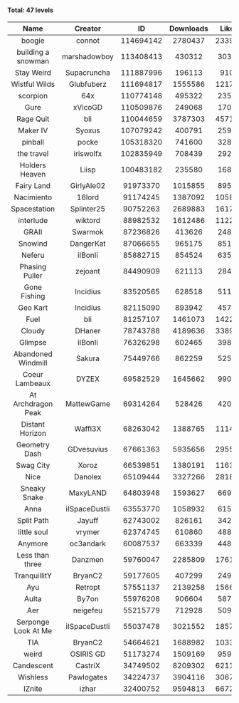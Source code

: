 #### Total: 47 levels

| Name | Creator | ID | Downloads | Likes |
|:---:|:---:|:---:|:---:|:---:|
| boogie | connot | 114694142 | 2780437 | 233995
| building a snowman | marshadowboy | 113408413 | 430312 | 30331
| Stay Weird  | Supacruncha | 111887996 | 196113 | 9107
| Wistful Wilds | Glubfuberz | 111694817 | 1555586 | 121793
| scorpion | 64x | 110774148 | 495322 | 23512
| Gure | xVicoGD | 110509876 | 249068 | 17012
| Rage Quit | bli | 110044659 | 3787303 | 457199
| Maker IV | Syoxus | 107079242 | 400791 | 25930
| pinball | pocke | 105318320 | 741600 | 32862
| the travel | iriswolfx | 102835949 | 708439 | 29224
| Holders Heaven | Liisp | 100483182 | 235580 | 16869
| Fairy Land | GirlyAle02 | 91973370 | 1015855 | 89560
| Nacimiento | 16lord | 91174245 | 1387092 | 105877
| Spacestation | Splinter25 | 90752263 | 2689883 | 161753
| interlude | wiktord | 88982532 | 1612486 | 112277
| GRAII | Swarmok | 87236826 | 413626 | 24800
| Snowind | DangerKat | 87066655 | 965175 | 85128
| Neferu | iIBonIi | 85882715 | 854524 | 63554
| Phasing Puller | zejoant | 84490909 | 621113 | 28401
| Gone Fishing | Incidius | 83520565 | 628518 | 51139
| Geo Kart | Incidius | 82115090 | 893942 | 45744
| Fuel | bli | 81257107 | 1461073 | 142239
| Cloudy | DHaner | 78743788 | 4189636 | 338937
| Glimpse | iIBonIi | 76326298 | 602465 | 39874
| Abandoned Windmill | Sakura | 75449766 | 862259 | 52555
| Coeur Lambeaux | DYZEX | 69582529 | 1645662 | 99004
| At Archdragon Peak | MattewGame | 69314264 | 528426 | 42035
| Distant Horizon | Waffl3X | 68263042 | 1388765 | 111406
| Geometry Dash | GDvesuvius | 67661363 | 5935656 | 295574
| Swag City | Xoroz | 66539851 | 1380191 | 116376
| Nice | Danolex | 65109444 | 3327266 | 281867
| Sneaky Snake | MaxyLAND | 64803948 | 1593627 | 66986
| Anna | iISpaceDustIi | 63553770 | 1058932 | 61524
| Split Path | Jayuff | 62743002 | 826161 | 34221
| little soul | vrymer | 62374745 | 610860 | 48818
| Anymore | oc3andark | 60087537 | 663339 | 44883
| Less than three | Danzmen | 59760047 | 2285809 | 176160
| TranquillitY | BryanC2 | 59177605 | 407299 | 24978
| Ayu | Retropt | 57551137 | 2139258 | 156678
| Aulta | By7on | 55976208 | 906604 | 58795
| Aer | neigefeu | 55215779 | 712928 | 50941
| Serponge Look At Me | iISpaceDustIi | 55037478 | 3021552 | 185778
|  TIA | BryanC2 | 54664621 | 1688982 | 103329
| weird | OSIRIS GD | 51173274 | 1509169 | 95945
| Candescent | CastriX | 34749502 | 8209302 | 621152
| Wishless | Pawlogates | 34224737 | 3904116 | 306790
| IZnite | izhar | 32400752 | 9594813 | 667285
